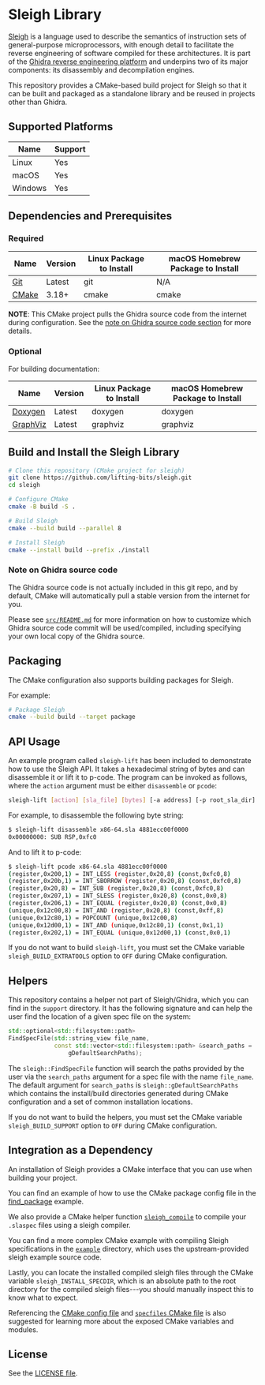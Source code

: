 # Sleigh Library

[Sleigh](https://ghidra.re/courses/languages/html/sleigh.html) is a language used to describe the semantics of instruction sets of general-purpose microprocessors, with enough detail to facilitate the reverse engineering of software compiled for these architectures. It is part of the [Ghidra reverse engineering platform](https://github.com/NationalSecurityAgency/ghidra) and underpins two of its major components: its disassembly and decompilation engines.

This repository provides a CMake-based build project for Sleigh so that it can be built and packaged as a standalone library and be reused in projects other than Ghidra.

## Supported Platforms

| Name | Support |
| ---- | ------- |
| Linux | Yes |
| macOS | Yes |
| Windows | Yes |

## Dependencies and Prerequisites

### Required

| Name | Version | Linux Package to Install | macOS Homebrew Package to Install |
| ---- | ------- | ------------------------ | --------------------------------- |
| [Git](https://git-scm.com/) | Latest | git | N/A |
| [CMake](https://cmake.org/) | 3.18+ | cmake | cmake |

**NOTE**: This CMake project pulls the Ghidra source code from the internet during configuration. See the [note on Ghidra source code section](#note-on-ghidra-source-code) for more details.

### Optional

For building documentation:

| Name | Version | Linux Package to Install | macOS Homebrew Package to Install |
| ---- | ------- | ------------------------ | --------------------------------- |
| [Doxygen](https://www.doxygen.nl/) | Latest | doxygen | doxygen |
| [GraphViz](https://graphviz.org/) | Latest | graphviz | graphviz |

## Build and Install the Sleigh Library

```sh
# Clone this repository (CMake project for sleigh)
git clone https://github.com/lifting-bits/sleigh.git
cd sleigh

# Configure CMake
cmake -B build -S .

# Build Sleigh
cmake --build build --parallel 8

# Install Sleigh
cmake --install build --prefix ./install
```

### Note on Ghidra source code

The Ghidra source code is not actually included in this git repo, and by default, CMake will automatically pull a stable version from the internet for you.

Please see [`src/README.md`](src/README.md) for more information on how to customize which Ghidra source code commit will be used/compiled, including specifying your own local copy of the Ghidra source.

## Packaging

The CMake configuration also supports building packages for Sleigh.

For example:

```sh
# Package Sleigh
cmake --build build --target package
```

## API Usage

An example program called `sleigh-lift` has been included to demonstrate how to use the Sleigh API. It takes a hexadecimal string of bytes and can disassemble it or lift it to p-code. The program can be invoked as follows, where the `action` argument must be either `disassemble` or `pcode`:

```sh
sleigh-lift [action] [sla_file] [bytes] [-a address] [-p root_sla_dir] [-s pspec_file]
```

For example, to disassemble the following byte string:

```sh
$ sleigh-lift disassemble x86-64.sla 4881ecc00f0000
0x00000000: SUB RSP,0xfc0
```

And to lift it to p-code:

```sh
$ sleigh-lift pcode x86-64.sla 4881ecc00f0000
(register,0x200,1) = INT_LESS (register,0x20,8) (const,0xfc0,8)
(register,0x20b,1) = INT_SBORROW (register,0x20,8) (const,0xfc0,8)
(register,0x20,8) = INT_SUB (register,0x20,8) (const,0xfc0,8)
(register,0x207,1) = INT_SLESS (register,0x20,8) (const,0x0,8)
(register,0x206,1) = INT_EQUAL (register,0x20,8) (const,0x0,8)
(unique,0x12c00,8) = INT_AND (register,0x20,8) (const,0xff,8)
(unique,0x12c80,1) = POPCOUNT (unique,0x12c00,8)
(unique,0x12d00,1) = INT_AND (unique,0x12c80,1) (const,0x1,1)
(register,0x202,1) = INT_EQUAL (unique,0x12d00,1) (const,0x0,1)
```

If you do not want to build `sleigh-lift`, you must set the CMake variable `sleigh_BUILD_EXTRATOOLS` option to `OFF` during CMake configuration.

## Helpers

This repository contains a helper not part of Sleigh/Ghidra, which you can find in the `support` directory. It has the following signature and can help the user find the location of a given spec file on the system:

```c++
std::optional<std::filesystem::path>
FindSpecFile(std::string_view file_name,
             const std::vector<std::filesystem::path> &search_paths =
                 gDefaultSearchPaths);
```

The `sleigh::FindSpecFile` function will search the paths provided by the user via the `search_paths` argument for a spec file with the name `file_name`. The default argument for `search_paths` is `sleigh::gDefaultSearchPaths` which contains the install/build directories generated during CMake configuration and a set of common installation locations.

If you do not want to build the helpers, you must set the CMake variable `sleigh_BUILD_SUPPORT` option to `OFF` during CMake configuration.

## Integration as a Dependency

An installation of Sleigh provides a CMake interface that you can use when building your project.

You can find an example of how to use the CMake package config file in the [find_package](tests/find_package/CMakeLists.txt) example.

We also provide a CMake helper function [`sleigh_compile`](cmake/modules/sleighCompile.cmake) to compile your `.slaspec` files using a sleigh compiler.

You can find a more complex CMake example with compiling Sleigh specifications in the [`example`](example/CMakeLists.txt) directory, which uses the upstream-provided sleigh example source code.

Lastly, you can locate the installed compiled sleigh files through the CMake variable `sleigh_INSTALL_SPECDIR`, which is an absolute path to the root directory for the compiled sleigh files---you should manually inspect this to know what to expect.

Referencing the [CMake config file](cmake/install-config.cmake.in) and [`specfiles` CMake file](sleighspecs/specfiles.cmake.in) is also suggested for learning more about the exposed CMake variables and modules.

## License

See the [LICENSE file](LICENSE).
